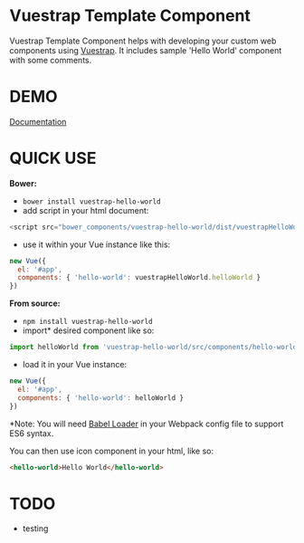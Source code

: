 Vuestrap Template Component
=========

Vuestrap Template Component helps with developing your custom web components using [Vuestrap](https://github.com/kzima/vuestrap#redame).
It includes sample 'Hello World' component with some comments.

DEMO
=========

[Documentation](http://kzima.github.io/vuestrap-icons/#/icons)

QUICK USE
=========

**Bower:**

 - `bower install vuestrap-hello-world`
 - add script in your html document:
 ```js
 <script src="bower_components/vuestrap-hello-world/dist/vuestrapHelloWorld.min.js"></script>
 ```
 - use it within your Vue instance like this:

  ```js
  new Vue({
  	el: '#app',
  	components: { 'hello-world': vuestrapHelloWorld.helloWorld }
  })
  ```


**From source:**

 - `npm install vuestrap-hello-world`
 - import* desired component like so:

  ```js
  import helloWorld from 'vuestrap-hello-world/src/components/hello-world'
  ```

 - load it in your Vue instance:

  ```js
  new Vue({
  	el: '#app',
  	components: { 'hello-world': helloWorld }
  })
  ```

  *Note: You will need <a href="https://github.com/babel/babel-loader">Babel Loader</a> in your Webpack config file to support ES6 syntax.

You can then use icon component in your html, like so:
```html
<hello-world>Hello World</hello-world>
```

TODO
=========
- testing
